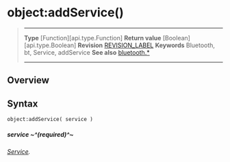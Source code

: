 # object:addService()

> --------------------- ------------------------------------------------------------------------------------------
> __Type__              [Function][api.type.Function]
> __Return value__      [Boolean][api.type.Boolean]
> __Revision__          [REVISION_LABEL](REVISION_URL)
> __Keywords__          Bluetooth, bt, Service, addService
> __See also__          [bluetooth.*](/plugin.bluetooth.md)
> --------------------- ------------------------------------------------------------------------------------------

## Overview

## Syntax

	object:addService( service )

##### service ~^(required)^~
_[Service](/plugin.bluetooth.type.Service.md)._